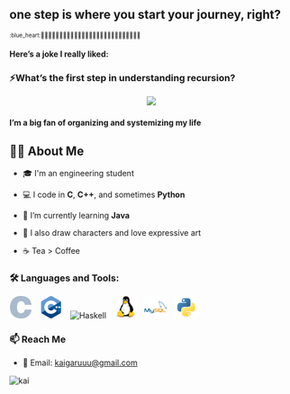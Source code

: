 ##
## one step is where you start your journey, right?


<p style="white-space: nowrap; font-size: 10px;">
  :blue_heart:💙💙💙💙💙💙💙💙💙💙💙💙💙💙💙💙💙💙💙💙💙💙💙💙💙💙💙
</p>
<h4>Here’s a joke I really liked:</h4>
<h3>⚡What’s the first step in understanding recursion?</h3>

<div align="center">
  <img height="330" src="https://media0.giphy.com/media/v1.Y2lkPTc5MGI3NjExbTJ1enUyMGJ1MWJ0NmRwYWg4a255bmd1eDE2MHIyOGIxeXozcDJnOSZlcD12MV9pbnRlcm5hbF9naWZfYnlfaWQmY3Q9cw/JmPabUqU22FAbQYkzN/giphy.gif"/>
</div>

<!--<h1 align="center">Heeeeey</h1>-->
<h4>I’m a big fan of organizing and systemizing my life</h4>

## 🧑‍💻 About Me

- 🎓 I'm an engineering student

- 💻 I code in **C**, **C++**, and sometimes **Python**

- 🌱 I’m currently learning **Java**

- 🎨 I also draw characters and love expressive art

- ☕ Tea > Coffee


<p align="left">
</p>

<h3 align="left">🛠️ Languages and Tools:</h3>

<p align="left">
  <img src="https://raw.githubusercontent.com/devicons/devicon/master/icons/c/c-original.svg" alt="C" title="C" width="40" height="40" style="margin-right:10px;"/>
  <img src="https://raw.githubusercontent.com/devicons/devicon/master/icons/cplusplus/cplusplus-original.svg" alt="C++" title="C++" width="40" height="40" style="margin-right:10px;"/>
  <img src="https://upload.wikimedia.org/wikipedia/commons/1/1c/Haskell-Logo.svg" alt="Haskell" title="Haskell" width="40" height="40" style="margin-right:10px;"/>
  <img src="https://raw.githubusercontent.com/devicons/devicon/master/icons/linux/linux-original.svg" alt="Linux" title="Linux" width="40" height="40" style="margin-right:10px;"/>
  <img src="https://raw.githubusercontent.com/devicons/devicon/master/icons/mysql/mysql-original-wordmark.svg" alt="MySQL" title="MySQL" width="40" height="40" style="margin-right:10px;"/>
  <img src="https://raw.githubusercontent.com/devicons/devicon/master/icons/python/python-original.svg" alt="Python" title="Python" width="40" height="40"/>
</p>


### 📫 Reach Me

- 📧 Email: kaigaruuu@gmail.com
  
<p><img align="center" src="https://github-readme-stats.vercel.app/api/top-langs?username=kai&show_icons=true&locale=en&layout=compact" alt="kai" /></p>

